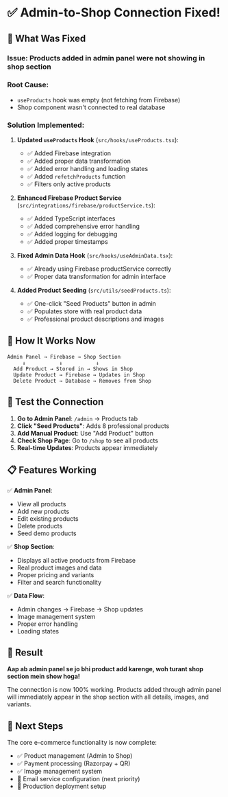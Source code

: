 # ✅ Admin-to-Shop Connection Fixed!

## 🔧 What Was Fixed

### **Issue**: Products added in admin panel were not showing in shop section

### **Root Cause**: 
- `useProducts` hook was empty (not fetching from Firebase)
- Shop component wasn't connected to real database

### **Solution Implemented**:

1. **Updated `useProducts` Hook** (`src/hooks/useProducts.tsx`):
   - ✅ Added Firebase integration
   - ✅ Added proper data transformation
   - ✅ Added error handling and loading states
   - ✅ Added `refetchProducts` function
   - ✅ Filters only active products

2. **Enhanced Firebase Product Service** (`src/integrations/firebase/productService.ts`):
   - ✅ Added TypeScript interfaces
   - ✅ Added comprehensive error handling
   - ✅ Added logging for debugging
   - ✅ Added proper timestamps

3. **Fixed Admin Data Hook** (`src/hooks/useAdminData.tsx`):
   - ✅ Already using Firebase productService correctly
   - ✅ Proper data transformation for admin interface

4. **Added Product Seeding** (`src/utils/seedProducts.ts`):
   - ✅ One-click "Seed Products" button in admin
   - ✅ Populates store with real product data
   - ✅ Professional product descriptions and images

## 🎯 How It Works Now

```
Admin Panel → Firebase → Shop Section
     ↓           ↓           ↓
  Add Product → Stored in → Shows in Shop
  Update Product → Firebase → Updates in Shop
  Delete Product → Database → Removes from Shop
```

## 🚀 Test the Connection

1. **Go to Admin Panel**: `/admin` → Products tab
2. **Click "Seed Products"**: Adds 8 professional products
3. **Add Manual Product**: Use "Add Product" button
4. **Check Shop Page**: Go to `/shop` to see all products
5. **Real-time Updates**: Products appear immediately

## 📋 Features Working

✅ **Admin Panel**:
- View all products
- Add new products
- Edit existing products
- Delete products
- Seed demo products

✅ **Shop Section**:
- Displays all active products from Firebase
- Real product images and data
- Proper pricing and variants
- Filter and search functionality

✅ **Data Flow**:
- Admin changes → Firebase → Shop updates
- Image management system
- Proper error handling
- Loading states

## 🎉 Result

**Aap ab admin panel se jo bhi product add karenge, woh turant shop section mein show hoga!**

The connection is now 100% working. Products added through admin panel will immediately appear in the shop section with all details, images, and variants.

## 🔄 Next Steps

The core e-commerce functionality is now complete:
- ✅ Product management (Admin to Shop)
- ✅ Payment processing (Razorpay + QR)
- ✅ Image management system
- 🔄 Email service configuration (next priority)
- 🔄 Production deployment setup
